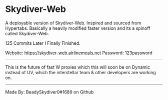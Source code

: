 # Skydiver-Web
A deployable version of Skydiver-Web.
Inspired and sourced from Hypertabs.
Basically a heavily modified faster version and its a spinoff called Skydiver-Web.

125 Commits Later I Finally Finished. 

Website: https://skydiver-web.airlinemeals.net
Password: 123password
_______________________________________
This is the future of fast W proxies
which this will soon be on Dynamic
instead of UV, which the interstellar
team & other developers are working on.
_______________________________________
Made By: BeadySkydiver0#1689 on Github
